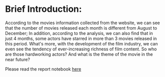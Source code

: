 
# Brief Introduction:

According to the movies information collected from the website, we can see that the number of movies released each month is different from August to December; In addition, according to the analysis, we can also find that in just 4 months, some actors have starred in more than 3 movies released in this period. What's more, with the development of the film industry, we can even see the tendency of ever-increasing richness of film content. So who are those hardworking actors? And what is the theme of the movie in the near future?

Please read the report notebook [here](https://nbviewer.jupyter.org/github/ZhangNingNina/Python-data-assignments/blob/master/Python-data-assignments/Assignment02/Assignment02.ipynb)
